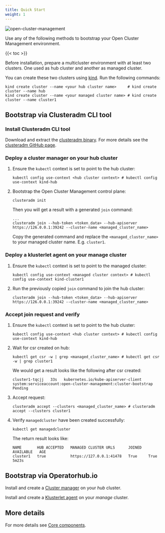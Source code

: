 ```yaml
---
title: Quick Start
weight: 1
---
```

![open-cluster-management](/ocm-logo.png)

Use any of the following methods to bootstrap your Open Cluster Management environment.

<!-- spellchecker-disable -->
{{< toc >}}

Before installation, prepare a multicluster environment with at least two clusters. One used as hub cluster and another as managed cluster.

You can create these two clusters using [kind](https://kind.sigs.k8s.io). Run the following commands:

```Shell
kind create cluster --name <your hub cluster name>     # kind create cluster --name hub
kind create cluster --name <your managed cluster name> # kind create cluster --name cluster1
```

## Bootstrap via Clusteradm CLI tool

### Install Clusteradm CLI tool

Download and extract the [clusteradm binary](https://github.com/open-cluster-management-io/clusteradm/releases/latest). For more details see the [clusteradm GitHub page](https://github.com/open-cluster-management-io/clusteradm/blob/main/README.md#quick-start).

### Deploy a cluster manager on your hub cluster

1. Ensure the `kubectl` context is set to point to the hub cluster:

    ```Shell
    kubectl config use-context <hub cluster context> # kubectl config use-context kind-hub
    ```

2. Bootstrap the Open Cluster Management control plane:

    ```Shell
    clusteradm init
    ```

   Then you will get a result with a generated  `join`  command:

    ```Shell
    ... 
    clusteradm join --hub-token <token_data> --hub-apiserver https://126.0.0.1:39242 --cluster-name <managed_cluster_name>
    ```

   Copy the generated command and replace the `<managed_cluster_name>` to your managed cluster name. E.g. `cluster1`.

### Deploy a klusterlet agent on your manage cluster

1. Ensure the `kubectl` context is set to point to the managed cluster:
   
    ```Shell
    kubectl config use-context <managed cluster context> # kubectl config use-context kind-cluster1
    ```

2. Run the previously copied `join` command to join the hub cluster:
   
    ```Shell
    clusteradm join --hub-token <token_data> --hub-apiserver https://126.0.0.1:39242 --cluster-name <managed_cluster_name>
    ```

### Accept join request and verify

1. Ensure the `kubectl` context is set to point to the hub cluster:
   
    ```Shell
    kubectl config use-context <hub cluster context> # kubectl config use-context kind-hub
    ```

2. Wait for csr created on hub:

   ```Shell
   kubectl get csr -w | grep <managed_cluster_name> # kubectl get csr -w | grep cluster1 
   ```
   
   We would get a result looks like the following after csr created:

   ```Shell
   cluster1-tqcjj   33s   kubernetes.io/kube-apiserver-client   system:serviceaccount:open-cluster-management:cluster-bootstrap   Pending
   ```   

3. Accept request:
   
    ```Shell
    clusteradm accept --clusters <managed_cluster_name> # clusteradm accept --clusters cluster1
    ```

4. Verify `managedcluster` have been created successfully:

    ```Shell
    kubectl get managedcluster
    ```

   The return result looks like:

    ```Shell
    NAME       HUB ACCEPTED   MANAGED CLUSTER URLS      JOINED   AVAILABLE   AGE
    cluster1   true           https://127.0.0.1:41478   True     True        5m23s
    ```

## Bootstrap via Operatorhub.io

Install and create a [Cluster manager](https://operatorhub.io/operator/cluster-manager) on your _hub_ cluster.

Install and create a [Klusterlet agent](https://operatorhub.io/operator/klusterlet) on your _manage_ cluster.

## More details
For more details see [Core components](/getting-started/core).
